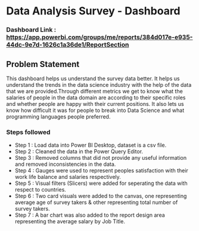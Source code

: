 # Data Analysis Survey - Dashboard

### Dashboard Link : https://app.powerbi.com/groups/me/reports/384d017e-e935-44dc-9e7d-1626c1a36de1/ReportSection

## Problem Statement

This dashboard helps us understand the survey data better. It helps us understand the trends in the data science industry with the help of the data that we are provided.Through different metrics we get to know what the salaries of people in the data domain are according to their specific roles and whether people are happy with their current positions. It also lets us know how difficult it was for people to break into Data Science and what programming languages people preferred. 


### Steps followed 

- Step 1 : Load data into Power BI Desktop, dataset is a csv file.
- Step 2 : Cleaned the data in the Power Query Editor.
- Step 3 : Removed columns that did not provide any useful information and removed inconsistencies in the data.
- Step 4 : Gauges were used to represent peoples satisfaction with their work life balance and salaries respectively.
- Step 5 : Visual filters (Slicers) were added for seperating the data with respect to countries.
- Step 6 : Two card visuals were added to the canvas, one representing average age of survey takers & other representing total number of survey takers.          
- Step 7 : A bar chart was also added to the report design area representing the average salary by Job Title.

 
